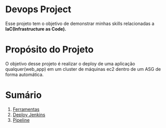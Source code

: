 # Devops Project
Esse projeto tem o objetivo de demonstrar minhas skills relacionadas a **IaC(Infrastructure as Code).**

# Propósito do Projeto

O objetivo desse projeto é realizar o deploy de uma aplicação qualquer(web_app) em um cluster de máquinas ec2 dentro de um ASG de forma automática.

# Sumário

1. [Ferramentas](https://github.com/isaiasrider/devops_project/wiki/Ferramentas)
2. [Deploy Jenkins](https://github.com/isaiasrider/devops_project/wiki/Deploy-Jenkins)
3. [Pipeline](https://github.com/isaiasrider/devops_project/wiki/O-Pipeline)
